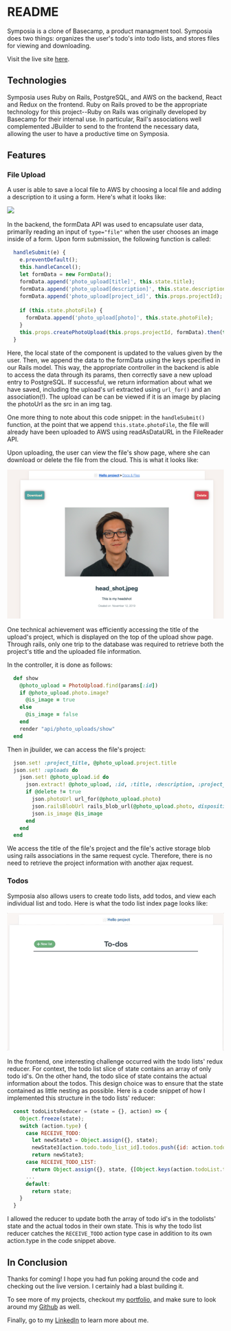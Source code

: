 # README

Symposia is a clone of Basecamp, a product managment tool. Symposia does two things: organizes the user's todo's into todo lists, and stores files for viewing and downloading. 

Visit the live site [here](https://symposia.herokuapp.com/).

## Technologies

Symposia uses Ruby on Rails, PostgreSQL, and AWS on the backend, React and Redux on the frontend. Ruby on Rails proved to be the appropriate technology for this project--Ruby on Rails was originally developed by Basecamp for their internal use. In particular, Rail's associations well complemented JBuilder to send to the frontend the necessary data, allowing the user to have a productive time on Symposia. 

## Features
### File Upload
A user is able to save a local file to AWS by choosing a local file and adding a description to it using a form. Here's what it looks like:

![](docs_upload_demo.gif)

In the backend, the formData API was used to encapsulate user data, primarily reading an input of `type="file"` when the user chooses an image inside of a form. Upon form submission, the following function is called: 

```JavaScript 
  handleSubmit(e) {
    e.preventDefault();
    this.handleCancel();
    let formData = new FormData();
    formData.append('photo_upload[title]', this.state.title);
    formData.append('photo_upload[description]', this.state.description);
    formData.append('photo_upload[project_id]', this.props.projectId);
    
    if (this.state.photoFile) {
      formData.append('photo_upload[photo]', this.state.photoFile);
    }
    this.props.createPhotoUpload(this.props.projectId, formData).then(this.props.parentRender);
  }

```

Here, the local state of the component is updated to the values given by the user. Then, we append the data to the formData using the keys specified in our Rails model. This way, the appropriate controller in the backend is able to access the data through its params, then correctly save a new upload entry to PostgreSQL. If successful, we return information about what we have saved, including the upload's url extracted using `url_for()` and an association(!). The upload can be can be viewed if it is an image by placing the photoUrl as the src in an img tag.

One more thing to note about this code snippet: in the `handleSubmit()` function, at the point that we append `this.state.photoFile`, the file will already have been uploaded to AWS using readAsDataURL in the FileReader API.


Upon uploading, the user can view the file's show page, where she can download or delete the file from the cloud. This is what it looks like:

![](docs_show.png)


One technical achievement was efficiently accessing the title of the upload's project, which is displayed on the top of the upload show page. Through rails, only one trip to the database was required to retrieve both the project's title and the uploaded file information. 

In the controller, it is done as follows:

```Ruby
  def show
    @photo_upload = PhotoUpload.find(params[:id])
    if @photo_upload.photo.image?
      @is_image = true
    else
      @is_image = false
    end
    render "api/photo_uploads/show"
  end
```

Then in jbuilder, we can access the file's project:
```Ruby 
  json.set! :project_title, @photo_upload.project.title
  json.set! :uploads do
    json.set! @photo_upload.id do
      json.extract! @photo_upload, :id, :title, :description, :project_id, :created_at
      if @delete != true
        json.photoUrl url_for(@photo_upload.photo)
        json.railsBlobUrl rails_blob_url(@photo_upload.photo, disposition: "attachment")
        json.is_image @is_image
      end
    end
  end
```

We access the title of the file's project and the file's active storage blob using rails associations in the same request cycle. Therefore, there is no need to retrieve the project information with another ajax request.

### Todos
Symposia also allows users to create todo lists, add todos, and view each individual list and todo.
Here is what the todo list index page looks like:

![](todolist_demo.gif)

In the frontend, one interesting challenge occurred with the todo lists' redux reducer. For context, the todo list slice of state contains an array of only todo id's. On the other hand, the todo slice of state contains the actual information about the todos. This design choice was to ensure that the state contained as little nesting as possible. Here is a code snippet of how I implemented this structure in the todo lists' reducer:

```JavaScript
  const todoListsReducer = (state = {}, action) => {
    Object.freeze(state);
    switch (action.type) {
      case RECEIVE_TODO:
        let newState3 = Object.assign({}, state);
        newState3[action.todo.todo_list_id].todos.push({id: action.todo.id})
        return newState3;
      case RECEIVE_TODO_LIST:
        return Object.assign({}, state, {[Object.keys(action.todoList.todoList)[0]]: Object.values(action.todoList.todoList)[0]});
      ...
      default:
        return state;
    }
  }

```


I allowed the reducer to update both the array of todo id's in the todolists' state and the actual todos in their own state. This is why the todo list reducer catches the `RECEIVE_TODO` action type case in addition to its own action.type in the code snippet above.

## In Conclusion
Thanks for coming! I hope you had fun poking around the code and checking out the live version. I certainly had a blast building it. 

To see more of my projects, checkout my [portfolio](https://jc4883.github.io/), and make sure to look around my [Github](https://github.com/jc4883) as well.

Finally, go to my [LinkedIn](https://www.linkedin.com/in/peterchoi24/) to learn more about me.

